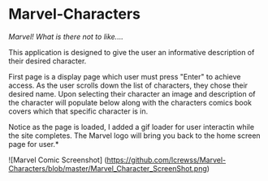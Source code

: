 # Marvel-Characters


*Marvel!  What is there not to like....*

This application is designed to give the user an informative description of their desired character. 

First page is a display page which user must press "Enter" to achieve access. 
As the user scrolls down the list of characters, they chose their desired name. 
Upon selecting their character an image and description of the character will populate below along with the characters comics book covers
which that specific character is in. 

Notice as the page is loaded, I added a gif loader for user interactin while the site completes. 
The Marvel logo will bring you back to the home screen page for user.*

![Marvel Comic Screenshot]
(https://github.com/lcrewss/Marvel-Characters/blob/master/Marvel_Character_ScreenShot.png)
